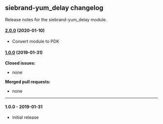 ## siebrand-yum_delay changelog

Release notes for the siebrand-yum_delay module.

#### [2.0.0](https://github.com/siebrand/puppet-yum_delay/tree/2.0.0) (2020-01-10)

- Convert module to PDK

#### [1.0.0](https://github.com/siebrand/puppet-yum_delay/tree/1.0.0) (2019-01-31)

**Closed issues:**

- none

**Merged pull requests:**

- none

------------------------------------------

#### 1.0.0 - 2019-01-31

* Initial release
